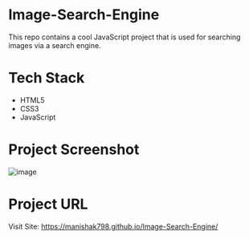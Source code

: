 # Image-Search-Engine
This repo contains a cool JavaScript project that is used for searching images via a search engine.
# Tech Stack 
<ul>
  <li>HTML5</li>
  <li>CSS3</li>
  <li>JavaScript</li>
</ul>

# Project Screenshot 
![image](https://github.com/Manishak798/Image-Search-Engine/assets/90680330/88caaae2-22c5-47c3-932c-e5fe34091495)
# Project URL
Visit Site: https://manishak798.github.io/Image-Search-Engine/
